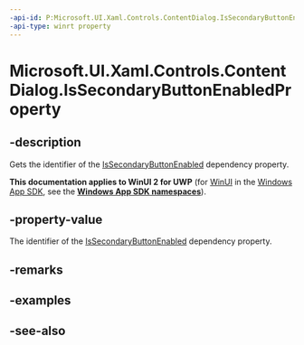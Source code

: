 ```yaml
---
-api-id: P:Microsoft.UI.Xaml.Controls.ContentDialog.IsSecondaryButtonEnabledProperty
-api-type: winrt property
---
```


<!-- Property syntax
public Windows.UI.Xaml.DependencyProperty IsSecondaryButtonEnabledProperty { get; }
-->

# Microsoft.UI.Xaml.Controls.ContentDialog.IsSecondaryButtonEnabledProperty

## -description
Gets the identifier of the [IsSecondaryButtonEnabled](contentdialog_issecondarybuttonenabled.md) dependency property.

**This documentation applies to WinUI 2 for UWP** (for [WinUI](/windows/apps/winui/winui3/) in the [Windows App SDK](/windows/apps/windows-app-sdk/), see the **[Windows App SDK namespaces](/windows/windows-app-sdk/api/winrt/)**).

## -property-value
The identifier of the [IsSecondaryButtonEnabled](contentdialog_issecondarybuttonenabled.md) dependency property.

## -remarks

## -examples

## -see-also
